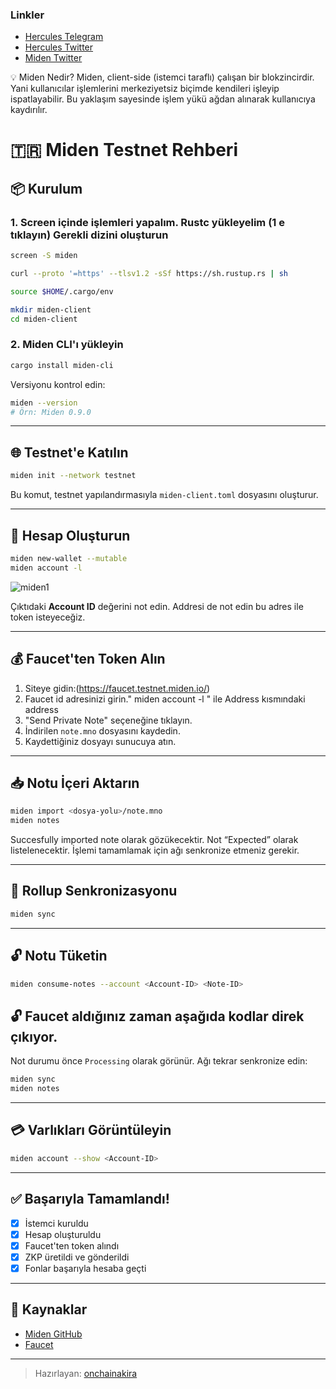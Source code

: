 
### Linkler
 * [Hercules Telegram](https://t.me/HerculesNodeTG)
 * [Hercules Twitter](https://twitter.com/Herculesnode)
 * [Miden Twitter](https://x.com/0xMiden)

💡 Miden Nedir?
Miden, client-side (istemci taraflı) çalışan bir blokzincirdir. Yani kullanıcılar işlemlerini merkeziyetsiz biçimde kendileri işleyip ispatlayabilir. Bu yaklaşım sayesinde işlem yükü ağdan alınarak kullanıcıya kaydırılır.



# 🇹🇷 Miden Testnet Rehberi



## 📦 Kurulum

### 1. Screen içinde işlemleri yapalım. Rustc yükleyelim (1 e tıklayın) Gerekli dizini oluşturun


```bash
screen -S miden
```
```bash
curl --proto '=https' --tlsv1.2 -sSf https://sh.rustup.rs | sh
```
```bash
source $HOME/.cargo/env
```
```bash
mkdir miden-client
cd miden-client
```

### 2. Miden CLI'ı yükleyin

```bash
cargo install miden-cli
```

Versiyonu kontrol edin:

```bash
miden --version
# Örn: Miden 0.9.0
```

---

## 🌐 Testnet'e Katılın

```bash
miden init --network testnet
```

Bu komut, testnet yapılandırmasıyla `miden-client.toml` dosyasını oluşturur.

---

## 👛 Hesap Oluşturun

```bash
miden new-wallet --mutable
miden account -l
```
![miden1](https://github.com/user-attachments/assets/f940972a-32d5-45c2-9f85-1bd787016627)

Çıktıdaki **Account ID** değerini not edin. Addresi de not edin bu adres ile token isteyeceğiz.

---

## 💰 Faucet'ten Token Alın

1. Siteye gidin:(https://faucet.testnet.miden.io/)
2. Faucet id adresinizi girin." miden account -l " ile Address kısmındaki address
3. "Send Private Note" seçeneğine tıklayın.  
4. İndirilen `note.mno` dosyasını kaydedin.
5. Kaydettiğiniz dosyayı sunucuya atın.

---

## 📥 Notu İçeri Aktarın

```bash
miden import <dosya-yolu>/note.mno
miden notes
```
Succesfully imported note olarak gözükecektir.
Not “Expected” olarak listelenecektir. İşlemi tamamlamak için ağı senkronize etmeniz gerekir.

---

## 🔄 Rollup Senkronizasyonu

```bash
miden sync
```

---

## 🔓 Notu Tüketin

```bash
miden consume-notes --account <Account-ID> <Note-ID>
```
## 🔓 Faucet aldığınız zaman aşağıda kodlar direk çıkıyor.
Not durumu önce `Processing` olarak görünür. Ağı tekrar senkronize edin:

```bash
miden sync
miden notes
```

---

## 💳 Varlıkları Görüntüleyin

```bash
miden account --show <Account-ID>
```

---

## ✅ Başarıyla Tamamlandı!

- [x] İstemci kuruldu  
- [x] Hesap oluşturuldu  
- [x] Faucet'ten token alındı  
- [x] ZKP üretildi ve gönderildi  
- [x] Fonlar başarıyla hesaba geçti  

---

## 🔗 Kaynaklar

- [Miden GitHub](https://github.com/0xMiden)
- [Faucet](https://faucet.testnet.miden.io/)


---

> Hazırlayan: [onchainakira](https://x.com/onchainakira)

